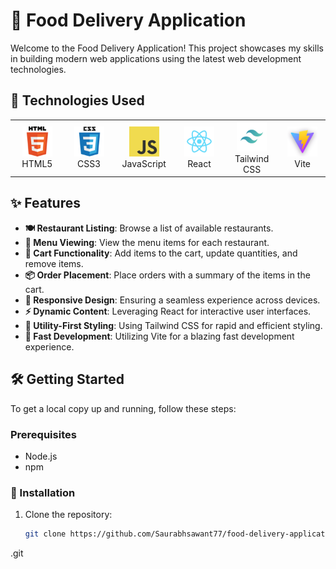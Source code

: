 # 🌟 Food Delivery Application

Welcome to the Food Delivery Application! This project showcases my skills in building modern web applications using the latest web development technologies.

## 🚀 Technologies Used

<table>
  <tr>
    <td align="center" width="96">
      <a href="#html5">
        <img src="https://raw.githubusercontent.com/github/explore/main/topics/html/html.png" width="48" height="48" alt="HTML5" />
      </a>
      <br>HTML5
    </td>
    <td align="center" width="96">
      <a href="#css3">
        <img src="https://raw.githubusercontent.com/github/explore/main/topics/css/css.png" width="48" height="48" alt="CSS3" />
      </a>
      <br>CSS3
    </td>
    <td align="center" width="96">
      <a href="#javascript">
        <img src="https://raw.githubusercontent.com/github/explore/main/topics/javascript/javascript.png" width="48" height="48" alt="JavaScript" />
      </a>
      <br>JavaScript
    </td>
    <td align="center" width="96">
      <a href="#react">
        <img src="https://raw.githubusercontent.com/github/explore/main/topics/react/react.png" width="48" height="48" alt="React" />
      </a>
      <br>React
    </td>
    <td align="center" width="96">
      <a href="#tailwindcss">
        <img src="https://raw.githubusercontent.com/github/explore/main/topics/tailwind/tailwind.png" width="48" height="48" alt="Tailwind CSS" />
      </a>
      <br>Tailwind CSS
    </td>
    <td align="center" width="96">
      <a href="#vite">
        <img src="https://raw.githubusercontent.com/github/explore/main/topics/vite/vite.png" width="48" height="48" alt="Vite" />
      </a>
      <br>Vite
    </td>
  </tr>
</table>

## ✨ Features

- **🍽️ Restaurant Listing**: Browse a list of available restaurants.
- **📜 Menu Viewing**: View the menu items for each restaurant.
- **🛒 Cart Functionality**: Add items to the cart, update quantities, and remove items.
- **📦 Order Placement**: Place orders with a summary of the items in the cart.
- **📱 Responsive Design**: Ensuring a seamless experience across devices.
- **⚡ Dynamic Content**: Leveraging React for interactive user interfaces.
- **🎨 Utility-First Styling**: Using Tailwind CSS for rapid and efficient styling.
- **🚀 Fast Development**: Utilizing Vite for a blazing fast development experience.

## 🛠 Getting Started

To get a local copy up and running, follow these steps:

### Prerequisites

- Node.js
- npm

### 🔧 Installation

1. Clone the repository:
   ```sh
   git clone https://github.com/Saurabhsawant77/food-delivery-application
.git
